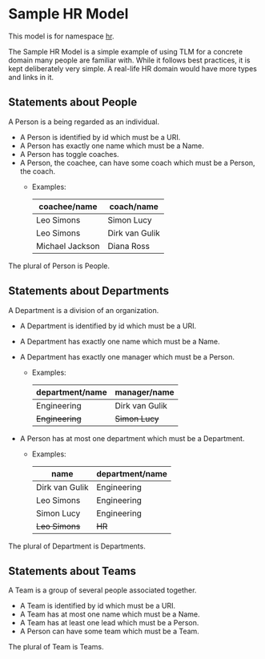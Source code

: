 # Sample HR Model
This model is for namespace [hr](https://type.link.model.tools/ns/tlm-sample-hr/).

The Sample HR Model is a simple example of using TLM for a concrete domain many people are familiar with. While it
follows best practices, it is kept deliberately very simple. A real-life HR domain would have more types and links in
it.

## Statements about People
A Person is a being regarded as an individual.

* A Person is identified by id which must be a URI.
* A Person has exactly one name which must be a Name.
* A Person has toggle coaches.
* A Person, the coachee, can have some coach which must be a Person, the coach.
  * Examples:

    coachee/name    | coach/name    
    --------------- | --------------
    Leo Simons      | Simon Lucy    
    Leo Simons      | Dirk van Gulik
    Michael Jackson | Diana Ross    

The plural of Person is People.

## Statements about Departments
A Department is a division of an organization.

* A Department is identified by id which must be a URI.
* A Department has exactly one name which must be a Name.
* A Department has exactly one manager which must be a Person.
  * Examples:
  
    department/name | manager/name
    --------------- | --------------
    Engineering     | Dirk van Gulik
    ~~Engineering~~ | ~~Simon Lucy~~

* A Person has at most one department which must be a Department.
  * Examples:
  
    name            | department/name
    --------------- | ---------------
    Dirk van Gulik  | Engineering
    Leo Simons      | Engineering
    Simon Lucy      | Engineering
    ~~Leo Simons~~  | ~~HR~~

The plural of Department is Departments.

## Statements about Teams
A Team is a group of several people associated together.

* A Team is identified by id which must be a URI.
* A Team has at most one name which must be a Name.
* A Team has at least one lead which must be a Person.
* A Person can have some team which must be a Team.

The plural of Team is Teams.
